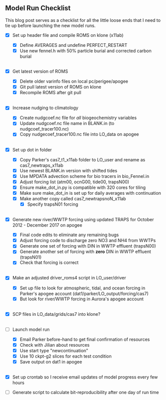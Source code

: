 ## Model Run Checklist

This blog post serves as a checklist for all the little loose ends that I need to tie up before launching the new model runs.

- [x] Set up header file and compile ROMS on klone (x11ab)
    - [x] Define AVERAGES and undefine PERFECT_RESTART
    - [x] Use new fennel.h with 50% particle burial and corrected carbon burial 
<br><br>

- [x] Get latest version of ROMS
    - [x] Delete older varinfo files on local pc/perigee/apogee
    - [x] Git pull latest version of ROMS on klone
    - [x] Recompile ROMS after git pull
<br><br>

- [x] Increase nudging to climatology
    - [x] Create nudgcoef.nc file for *all* biogeochemistry variables
    - [x] Update nudgcoef.nc file name in BLANK.in (to nudgcoef_tracer100.nc)
    - [x] Copy nudgecoef_tracer100.nc file into LO_data on apogee
<br><br>

- [x] Set up dot in folder
     - [x] Copy Parker's cas7_t1_x11ab folder to LO_user and rename as cas7_newtraps_x11ab
     - [x] Use newest BLANK.in version with shifted tides
     - [x] Use MPDATA advection scheme for bio tracers in bio_Fennel.in
     - [x] Adjust forcing list (atm00, ocnG00, tide00, trapsN00)
     - [x] Ensure make_dot_in.py is compatible with 320 cores for tiling
     - [x] Make sure make_dot_in is set up for daily averages with continuation
     - [x] Make another copy called cas7_newtrapsnoN_x11ab
        - [x] Specify trapsN01 forcing
<br><br>

- [x] Generate new river/WWTP forcing using updated TRAPS for October 2012 - December 2017 on apogee
    - [x] Final code edits to eliminate any remaining bugs
    - [x] Adjust forcing code to discharge zero NO3 and NH4 from WWTPs
    - [x] Generate one set of forcing with DIN in WWTP effluent (trapsN00)
    - [x] Generate another set of forcing with **zero** DIN in WWTP effluent (trapsN01)
    - [x] Check that forcing is correct
<br><br>

- [x] Make an adjusted driver_roms4 script in LO_user/driver
    - [x] Set up file to look for atmospheric, tidal, and ocean forcing in Parker's apogee account (dat1/parker/LO_output/forcing/cas7)
    - [x] But look for river/WWTP forcing in Aurora's apogee account
<br><br>

- [x] SCP files in LO_data/grids/cas7 into klone?
<br><br>

- [ ] Launch model run
    - [x] Email Parker before-hand to get final confirmation of resources
    - [x] Check with Jilian about resources
    - [x] Use start type "newcontinuation"
    - [x] Use 10 ckpt-g2 slices for each test condition
    - [x] Save output on dat1 in apogee
<br><br>

- [x] Set up crontab so I receive email updates of model progress every few hours

- [ ] Generate script to calculate bit-reproducibility after one day of run time
